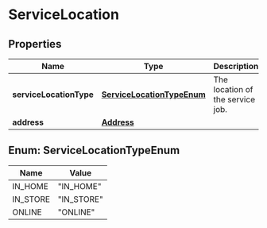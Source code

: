 # ServiceLocation

## Properties
Name | Type | Description | Notes
------------ | ------------- | ------------- | -------------
**serviceLocationType** | [**ServiceLocationTypeEnum**](#ServiceLocationTypeEnum) | The location of the service job. |  [optional]
**address** | [**Address**](Address.md) |  |  [optional]

<a name="ServiceLocationTypeEnum"></a>
## Enum: ServiceLocationTypeEnum
Name | Value
---- | -----
IN_HOME | &quot;IN_HOME&quot;
IN_STORE | &quot;IN_STORE&quot;
ONLINE | &quot;ONLINE&quot;
